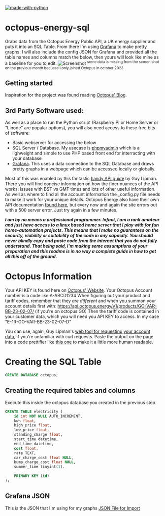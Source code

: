 
[![made-with-python](https://img.shields.io/badge/Made%20with-Python-1f425f.svg)](https://www.python.org/)
# octopus-energy-sql
Grabs data from the Octopus Energy Public API, a UK energy supplier and puts it into an SQL Table.
From there I'm using [Grafana](https://grafana.com/docs/grafana/latest/setup-grafana/installation/) to make pretty graphs. I will also include the config JSON for Grafana and provided all the table names and columns match the below, then yours will look like mine as a baseline for you to edit.
![Screenshot](https://github.com/milkandbourbons/octopus-energy-sql/assets/47081499/8a6b2d5a-6664-4598-822f-0c480d8c6121)
<sup>some data is missing from the screen shot on the previous month becuase I only joined Octopus in october 2023</sup>
## Getting started
Inspiration for the project was found reading [Octopus' Blog](https://octopus.energy/blog/agile-smart-home-diy/).

## 3rd Party Software used:
As well as a place to run the Python script (Raspberry Pi or Home Server or "Linode" are popular options), you will also need access to these free bits of software:
- Basic webserver for accessing the below
- SQL Server / Database. My usecase is [phpmyadmin](https://www.phpmyadmin.net/) which is a lighweight and simple to use PHP based front end for interracting with your database
- [Grafana](https://grafana.com/grafana/). This uses a data connection to the SQL Database and draws pretty graphs in a webpage which can be accessed locally or globally. 

Most of this was enabled by this fantastic [handy API guide](https://www.guylipman.com/octopus/api_guide.html) by Guy Lipman.
There you will find concise information on how the finer nuances of the API works, issues with BST vs GMT times and lots of other useful information. 
As well as where to find all the account information the _config.py file needs to make it work for your unique details.
Octopus Energy also have their own API documentation [found here](https://developer.octopus.energy/docs/api/), but every now and again the site errors out with a 500 server error. Just try again in a few minutes.

***I am by no means a professional programmer. Infact, I am a rank amateur and just have access to a linux based home server that I play with for fun home-automation projects.
This means that I make no guarantees on the security, viability or suitability of the code in any capacity. You should never blindly copy and paste code from the internet that you do not fully understand.
That being said, I'm making some assumptions of your preparation and this readme is in no way a complete guide in how to get all this off of the ground.***

# Octopus Information
Your API KEY is found here on [Octopus' Website](https://octopus.energy/dashboard/new/accounts/personal-details/api-access).
Your Octopus Account number is a code like A-ABCD1234
When figuring out your product and tariff codes, remember that they _are different_ and when you summon your account details first with:
https://api.octopus.energy/v1/products/GO-VAR-BB-23-02-07/ (if you're on octopus GO)
Then the tariff code is contained in your customer data, which you will need you API KEY to access.
In my case "E-1R-GO-VAR-BB-23-02-07-D"

You can use, again, Guy Lipman's [web tool for requesting your account data](https://www.guylipman.com/octopus/generic.html), if you're unfamiliar with curl requests. 
Paste the output on the page into a code prettifier like [this one](https://jsonbeautifier.org/) to make it a little more human readable.

# Creating the SQL Table

``` sql
CREATE DATABASE octopus;
```
## Creating the required tables and columns
Execute this inside the octopus database you created in the previous step.
``` sql
CREATE TABLE electricity (
    id int NOT NULL AUTO_INCREMENT,
    kwh float,
    high_price float,
    low_price float,
    standing_charge float,
    start_time datetime,
    end_time datetime,
    cost float,
    rate TEXT,
    car_charge_cost float NULL,
    bump_charge_cost float NULL,
    summer_time tinyint(1).
    
    PRIMARY KEY (id)
);
```
## Grafana JSON
This is the JSON that I'm using for my graphs
[JSON File for Import](https://github.com/milkandbourbons/octopus-energy-sql/blob/main/grafana_graphs.json)

